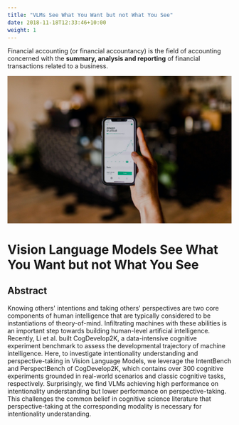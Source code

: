 ```yaml
---
title: "VLMs See What You Want but not What You See"
date: 2018-11-18T12:33:46+10:00
weight: 1
---
```


Financial accounting (or financial accountancy) is the field of accounting concerned with the **summary, analysis and reporting** of financial transactions related to a business.

![Accounting Services](/images/austin-distel-nGc5RT2HmF0-unsplash.jpg)

# Vision Language Models See What You Want but not What You See

## Abstract
Knowing others' intentions and taking others' perspectives are two core components of human intelligence that are typically considered to be instantiations of theory-of-mind. Infiltrating machines with these abilities is an important step towards building human-level artificial intelligence. Recently, Li et al. built CogDevelop2K, a data-intensive cognitive experiment benchmark to assess the developmental trajectory of machine intelligence. Here, to investigate intentionality understanding and perspective-taking in Vision Language Models, we leverage the IntentBench and PerspectBench of CogDevelop2K, which contains over 300 cognitive experiments grounded in real-world scenarios and classic cognitive tasks, respectively. Surprisingly, we find VLMs achieving high performance on intentionality understanding but lower performance on perspective-taking. This challenges the common belief in cognitive science literature that perspective-taking at the corresponding modality is necessary for intentionality understanding.

